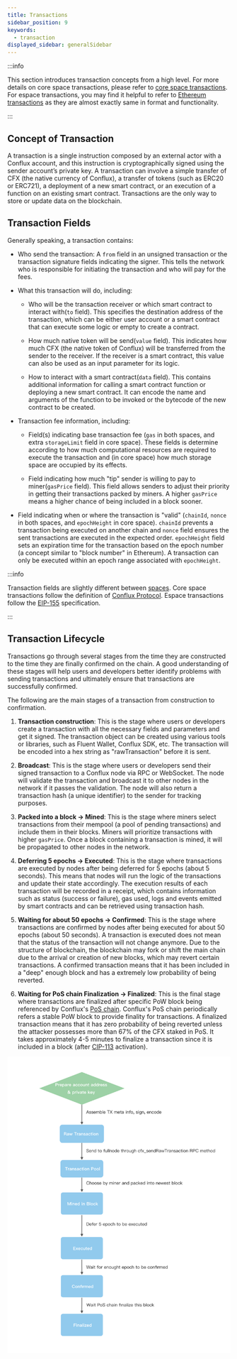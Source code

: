```yaml
---
title: Transactions
sidebar_position: 9
keywords:
  - transaction
displayed_sidebar: generalSidebar
---
```


:::info

This section introduces transaction concepts from a high level. For more details on core space transactions, please refer to [core space transactions](../../core/learn/core-space-basics/core-transactions.md). For espace transactions, you may find it helpful to refer to [Ethereum transactions](https://ethereum.org/developers/docs/transactions/) as they are almost exactly same in format and functionality.

:::

## Concept of Transaction

A transaction is a single instruction composed by an external actor with a Conflux account, and this instruction is cryptographically signed using the sender account’s private key. A transaction can involve a simple transfer of CFX (the native currency of Conflux), a transfer of tokens (such as ERC20 or ERC721), a deployment of a new smart contract, or an execution of a function on an existing smart contract. Transactions are the only way to store or update data on the blockchain.

## Transaction Fields

Generally speaking, a transaction contains:

- Who send the transaction: A `from` field in an unsigned transaction or the transaction signature fields indicating the signer. This tells the network who is responsible for initiating the transaction and who will pay for the fees.

- What this transaction will do, including:

  - Who will be the transaction receiver or which smart contract to interact with(`to` field). This specifies the destination address of the transaction, which can be either user account or a smart contract that can execute some logic or empty to create a contract.

  -  How much native token will be send(`value` field). This indicates how much CFX (the native token of Conflux) will be transferred from the sender to the receiver. If the receiver is a smart contract, this value can also be used as an input parameter for its logic.

  -  How to interact with a smart contract(`data` field). This contains additional information for calling a smart contract function or deploying a new smart contract. It can encode the name and arguments of the function to be invoked or the bytecode of the new contract to be created.

-  Transaction fee information, including:
   - Field(s) indicating base transaction fee (`gas` in both spaces, and extra `storageLimit` field in core space). These fields is determine according to how much computational resources are required to execute the transaction and (in core space) how much storage space are occupied by its effects.
 
   -  Field indicating how much "tip" sender is willing to pay to miner(`gasPrice` field). This field allows senders to adjust their priority in getting their transactions packed by miners. A higher `gasPrice` means a higher chance of being included in a block sooner.

- Field indicating when or where the transaction is "valid" (`chainId`, `nonce` in both spaces, and `epochHeight` in core space). `chainId` prevents a transaction being executed on another chain and `nonce` field ensures the sent transactions are executed in the expected order. `epochHeight` field sets an expiration time for the transaction based on the epoch number (a concept similar to "block number" in Ethereum). A transaction can only be executed within an epoch range associated with `epochHeight`.

:::info

Transaction fields are slightly different between [spaces](./spaces.md). Core space transactions follow the definition of [Conflux Protocol](https://www.confluxnetwork.org/files/Conflux_Protocol_Specification.pdf). Espace transactions follow the [EIP-155](https://eips.ethereum.org/EIPS/eip-155) specification.

:::

## Transaction Lifecycle

Transactions go through several stages from the time they are constructed to the time they are finally confirmed on the chain. A good understanding of these stages will help users and developers better identify problems with sending transactions and ultimately ensure that transactions are successfully confirmed.

The following are the main stages of a transaction from construction to confirmation.

1. **Transaction construction**: This is the stage where users or developers create a transaction with all the necessary fields and parameters and get it signed. The transaction object can be created using various tools or libraries, such as Fluent Wallet, Conflux SDK, etc. The transaction will be encoded into a hex string as "rawTransaction" before it is sent.

2. **Broadcast**: This is the stage where users or developers send their signed transaction to a Conflux node via RPC or WebSocket. The node will validate the transaction and broadcast it to other nodes in the network if it passes the validation. The node will also return a transaction hash (a unique identifier) to the sender for tracking purposes.

3. **Packed into a block -> Mined**: This is the stage where miners select transactions from their mempool (a pool of pending transactions) and include them in their blocks. Miners will prioritize transactions with higher `gasPrice`. Once a block containing a transaction is mined, it will be propagated to other nodes in the network.

4. **Deferring 5 epochs -> Executed**: This is the stage where transactions are executed by nodes after being deferred for 5 epochs (about 5 seconds). This means that nodes will run the logic of the transactions and update their state accordingly. The execution results of each transaction will be recorded in a receipt, which contains information such as status (success or failure), gas used, logs and events emitted by smart contracts and can be retrieved using transaction hash.

5. **Waiting for about 50 epochs -> Confirmed**: This is the stage where transactions are confirmed by nodes after being executed for about 50 epochs (about 50 seconds). A transaction is executed does not mean that the status of the transaction will not change anymore. Due to the structure of blockchain, the blockchain may fork or shift the main chain due to the arrival or creation of new blocks, which may revert certain transactions. A confirmed transaction means that it has been included in a "deep" enough block and has a extremely low probability of being reverted.

6. **Waiting for PoS chain Finalization -> Finalized**: This is the final stage where transactions are finalized after specific PoW block being referenced by Conflux's [PoS chain](./consensus-mechanisms/proof-of-stake/pos_overview.md). Conflux's PoS chain periodically refers a stable PoW block to provide finality for transactions. A finalized transaction means that it has zero probability of being reverted unless the attacker possesses more than 67% of the CFX staked in PoS. It takes approximately 4-5 minutes to finalize a transaction since it is included in a block (after [CIP-113](https://github.com/Conflux-Chain/CIPs/blob/master/CIPs/cip-113.md) activation).

![Transaction](./img/transaction-stages)
